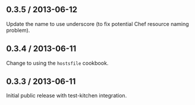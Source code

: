 ## 0.3.5 / 2013-06-12

Update the name to use underscore (to fix potential Chef resource naming problem).

## 0.3.4 / 2013-06-11

Change to using the `hostsfile` cookbook.

## 0.3.3 / 2013-06-11

Initial public release with test-kitchen integration.
